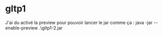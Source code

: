 # gltp1
J'ai du activé la preview pour pouvoir lancer le jar comme ça :
java -jar --enable-preview  .\gltp1-2.jar
